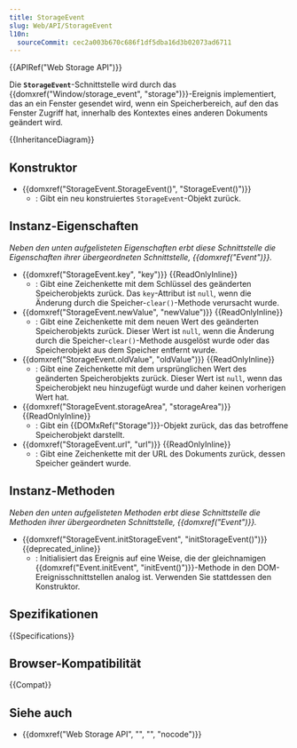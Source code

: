```yaml
---
title: StorageEvent
slug: Web/API/StorageEvent
l10n:
  sourceCommit: cec2a003b670c686f1df5dba16d3b02073ad6711
---
```


{{APIRef("Web Storage API")}}

Die **`StorageEvent`**-Schnittstelle wird durch das {{domxref("Window/storage_event", "storage")}}-Ereignis implementiert, das an ein Fenster gesendet wird, wenn ein Speicherbereich, auf den das Fenster Zugriff hat, innerhalb des Kontextes eines anderen Dokuments geändert wird.

{{InheritanceDiagram}}

## Konstruktor

- {{domxref("StorageEvent.StorageEvent()", "StorageEvent()")}}
  - : Gibt ein neu konstruiertes `StorageEvent`-Objekt zurück.

## Instanz-Eigenschaften

_Neben den unten aufgelisteten Eigenschaften erbt diese Schnittstelle die Eigenschaften ihrer übergeordneten Schnittstelle, {{domxref("Event")}}._

- {{domxref("StorageEvent.key", "key")}} {{ReadOnlyInline}}
  - : Gibt eine Zeichenkette mit dem Schlüssel des geänderten Speicherobjekts zurück. Das `key`-Attribut ist `null`, wenn die Änderung durch die Speicher-`clear()`-Methode verursacht wurde.
- {{domxref("StorageEvent.newValue", "newValue")}} {{ReadOnlyInline}}
  - : Gibt eine Zeichenkette mit dem neuen Wert des geänderten Speicherobjekts zurück. Dieser Wert ist `null`, wenn die Änderung durch die Speicher-`clear()`-Methode ausgelöst wurde oder das Speicherobjekt aus dem Speicher entfernt wurde.
- {{domxref("StorageEvent.oldValue", "oldValue")}} {{ReadOnlyInline}}
  - : Gibt eine Zeichenkette mit dem ursprünglichen Wert des geänderten Speicherobjekts zurück. Dieser Wert ist `null`, wenn das Speicherobjekt neu hinzugefügt wurde und daher keinen vorherigen Wert hat.
- {{domxref("StorageEvent.storageArea", "storageArea")}} {{ReadOnlyInline}}
  - : Gibt ein {{DOMxRef("Storage")}}-Objekt zurück, das das betroffene Speicherobjekt darstellt.
- {{domxref("StorageEvent.url", "url")}} {{ReadOnlyInline}}
  - : Gibt eine Zeichenkette mit der URL des Dokuments zurück, dessen Speicher geändert wurde.

## Instanz-Methoden

_Neben den unten aufgelisteten Methoden erbt diese Schnittstelle die Methoden ihrer übergeordneten Schnittstelle, {{domxref("Event")}}._

- {{domxref("StorageEvent.initStorageEvent", "initStorageEvent()")}} {{deprecated_inline}}
  - : Initialisiert das Ereignis auf eine Weise, die der gleichnamigen {{domxref("Event.initEvent", "initEvent()")}}-Methode in den DOM-Ereignisschnittstellen analog ist. Verwenden Sie stattdessen den Konstruktor.

## Spezifikationen

{{Specifications}}

## Browser-Kompatibilität

{{Compat}}

## Siehe auch

- {{domxref("Web Storage API", "", "", "nocode")}}
